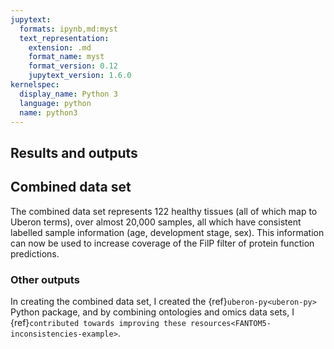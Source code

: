```yaml
---
jupytext:
  formats: ipynb,md:myst
  text_representation:
    extension: .md
    format_name: myst
    format_version: 0.12
    jupytext_version: 1.6.0
kernelspec:
  display_name: Python 3
  language: python
  name: python3
---
```


## Results and outputs
[//]: # (TODO: EDA/summary statistics of the combined data set: high priority)
[//]: # (TODO: How these stats compare to the consistuent data sets: medium priority)

## Combined data set

<!--
```{code-cell} ipython3
---
render:
  figure:
    caption: PCA plot showing colour by experiment and tissue group.
    name: pca-sim
  image:
    width: 200px
---
# Code for PCA plot showing colour by experiment and tissue group. 
```
-->

[//]: # (TODO: Have the data set available for download somewhere - highest priority)
[//]: # (TODO: Rewrite: and signpost to FilP rather than refer to it because I haven't mentioned it yet.)


The combined data set represents 122 healthy tissues (all of which map to Uberon terms), over almost 20,000 samples, all which have consistent labelled sample information (age, development stage, sex). 
This information can now be used to increase coverage of the FilP filter of protein function predictions. 


### Other outputs
In creating the combined data set, I created the {ref}`uberon-py<uberon-py>` Python package, and by combining ontologies and omics data sets, I {ref}`contributed towards improving these resources<FANTOM5-inconsistencies-example>`.
